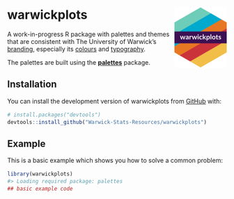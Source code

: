 
<!-- README.md is generated from README.Rmd. Please edit that file -->

# warwickplots <img src="man/figures/logo.png" align="right" height="138" alt="" />

<!-- badges: start -->
<!-- badges: end -->

A work-in-progress R package with palettes and themes that are
consistent with The University of Warwick’s
[branding](https://warwick.ac.uk/about/brand/brand-guidelines/),
especially its
[colours](https://warwick.ac.uk/about/brand/brand-guidelines/colours/)
and
[typography](https://warwick.ac.uk/about/brand/brand-guidelines/typography/).

The palettes are built using the
[**palettes**](https://mccarthy-m-g.github.io/palettes/index.html)
package.

## Installation

You can install the development version of warwickplots from
[GitHub](https://github.com/) with:

``` r
# install.packages("devtools")
devtools::install_github("Warwick-Stats-Resources/warwickplots")
```

## Example

This is a basic example which shows you how to solve a common problem:

``` r
library(warwickplots)
#> Loading required package: palettes
## basic example code
```
